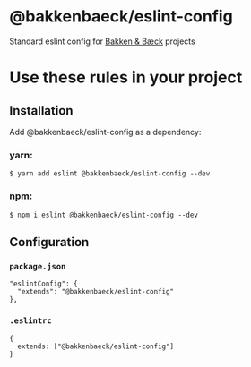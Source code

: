 # @bakkenbaeck/eslint-config

Standard eslint config for [Bakken & Bæck](https://bakkenbaeck.com) projects

# Use these rules in your project

## Installation
Add @bakkenbaeck/eslint-config as a dependency: 

### yarn:

`$ yarn add eslint @bakkenbaeck/eslint-config --dev`

### npm:  

`$ npm i eslint @bakkenbaeck/eslint-config --dev`


## Configuration
### `package.json`
````
"eslintConfig": {
  "extends": "@bakkenbaeck/eslint-config"
},
````

### `.eslintrc`
```
{
  extends: ["@bakkenbaeck/eslint-config"]
}
````